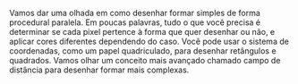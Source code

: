 Vamos dar uma olhada em como desenhar formar simples de forma procedural paralela. Em poucas palavras, tudo o que você precisa é determinar se cada pixel pertence à forma que quer desenhar ou não, e aplicar cores diferentes dependendo do caso. Você pode usar o sistema de coordenadas, como um papel quadriculado, para desenhar retângulos e quadrados. Vamos olhar um conceito mais avançado chamado campo de distância para desenhar formar mais complexas.